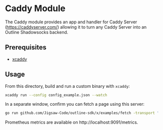 # Caddy Module

The Caddy module provides an app and handler for Caddy Server
(https://caddyserver.com/) allowing it to turn any Caddy Server into an Outline
Shadowsocks backend.

## Prerequisites

- [xcaddy](https://github.com/caddyserver/xcaddy)

## Usage

From this directory, build and run a custom binary with `xcaddy`:

```sh
xcaddy run --config config_example.json --watch
```

In a separate window, confirm you can fetch a page using this server:

```sh
go run github.com/Jigsaw-Code/outline-sdk/x/examples/fetch -transport "ss://chacha20-ietf-poly1305:Secret1@:9000" http://ipinfo.io
```

Prometheus metrics are available on http://localhost:9091/metrics.
